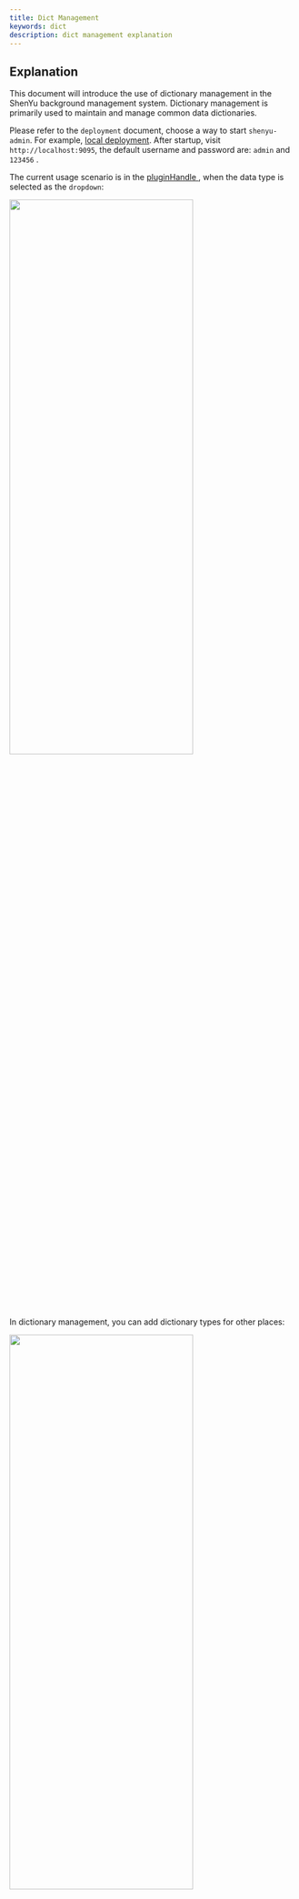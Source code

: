 ```yaml
---
title: Dict Management
keywords: dict
description: dict management explanation
---
```


## Explanation

This document will introduce the use of dictionary management in the ShenYu background management system. Dictionary management is primarily used to maintain and manage common data dictionaries.

Please refer to the `deployment` document, choose a way to start `shenyu-admin`. For example, [local deployment](../deployment-local). After startup, visit `http://localhost:9095`, the default username and password are: `admin` and `123456` . 

The current usage scenario is in the [pluginHandle ](../plugin-handle-explanation), when the data type is selected as the `dropdown`:

<img src="/img/shenyu/basicConfig/dictionaryManagement/dictionary_pluginhandle_config_en.jpg" width="80%" height="50%" />

In dictionary management, you can add dictionary types for other places:

<img src="/img/shenyu/basicConfig/dictionaryManagement/dictionary_config_en.jpg" width="80%" height="50%" />

- DictionaryType: The field name used in the `pluginHandle` .
- DictionaryCode: Identify dictionary data.
- DictionaryName: The name of the `handle` field when adding plugins, selectors or rules.
- DictionaryValue: The actual value of the dictionary data.
- DictionaryDescribe: Description.
- Sort: Dictionary data order. 

e.g. `degradeRuleGrade` is one of fields of Sentinel's `handle` json. When it adds rules, it automatically looks up all the general dictionaries of `type='degradeRuleGrade'` in the `shenyu_dict` table as a select-box when you edit the General rules field.

<img src="/img/shenyu/basicConfig/dictionaryManagement/dictionary_add_rule_en.jpg" width="80%" height="50%" />


